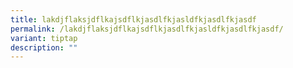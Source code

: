 ```yaml
---
title: lakdjflaksjdflkajsdflkjasdlfkjasldfkjasdlfkjasdf
permalink: /lakdjflaksjdflkajsdflkjasdlfkjasldfkjasdlfkjasdf/
variant: tiptap
description: ""
---
```

